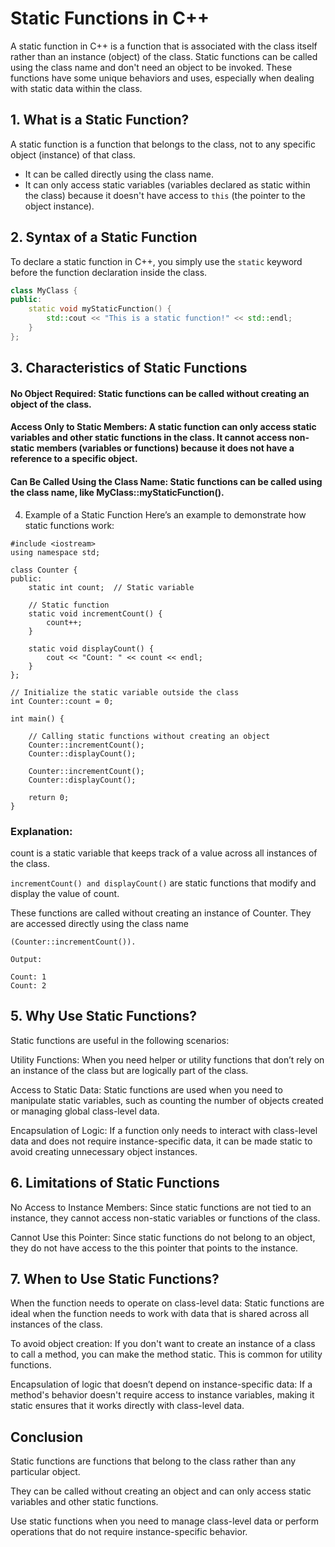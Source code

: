 # Static Functions in C++

A static function in C++ is a function that is associated with the class itself rather than an instance (object) of the class. Static functions can be called using the class name and don't need an object to be invoked. These functions have some unique behaviors and uses, especially when dealing with static data within the class.

## 1. What is a Static Function?

A static function is a function that belongs to the class, not to any specific object (instance) of that class.

- It can be called directly using the class name.
- It can only access static variables (variables declared as static within the class) because it doesn't have access to `this` (the pointer to the object instance).

## 2. Syntax of a Static Function

To declare a static function in C++, you simply use the `static` keyword before the function declaration inside the class.

```cpp
class MyClass {
public:
    static void myStaticFunction() {
        std::cout << "This is a static function!" << std::endl;
    }
};
```
## 3. Characteristics of Static Functions

#### No Object Required: Static functions can be called without creating an object of the class.

#### Access Only to Static Members: A static function can only access static variables and other static functions in the class. It cannot access non-static members (variables or functions) because it does not have a reference to a specific object.

#### Can Be Called Using the Class Name: Static functions can be called using the class name, like MyClass::myStaticFunction().

4. Example of a Static Function
Here’s an example to demonstrate how static functions work:

```
#include <iostream>
using namespace std;

class Counter {
public:
    static int count;  // Static variable
    
    // Static function
    static void incrementCount() {
        count++;
    }
    
    static void displayCount() {
        cout << "Count: " << count << endl;
    }
};

// Initialize the static variable outside the class
int Counter::count = 0;

int main() {
    
    // Calling static functions without creating an object
    Counter::incrementCount();
    Counter::displayCount();
    
    Counter::incrementCount();
    Counter::displayCount();
    
    return 0;
}
```
### Explanation:
count is a static variable that keeps track of a value across all instances of the class.

```incrementCount() and displayCount()``` 
are static functions that modify and display the value of count.

These functions are called without creating an instance of Counter. They are accessed directly using the class name

 ```(Counter::incrementCount()).```

```
Output:

Count: 1
Count: 2

```
## 5. Why Use Static Functions?
Static functions are useful in the following scenarios:

Utility Functions: When you need helper or utility functions that don’t rely on an instance of the class but are logically part of the class.

Access to Static Data: Static functions are used when you need to manipulate static variables, such as counting the number of objects created or managing global class-level data.

Encapsulation of Logic: If a function only needs to interact with class-level data and does not require instance-specific data, it can be made static to avoid creating unnecessary object instances.

## 6. Limitations of Static Functions
No Access to Instance Members: Since static functions are not tied to an instance, they cannot access non-static variables or functions of the class.

Cannot Use this Pointer: Since static functions do not belong to an object, they do not have access to the this pointer that points to the instance.

## 7. When to Use Static Functions?

When the function needs to operate on class-level data: Static functions are ideal when the function needs to work with data that is shared across all instances of the class.

To avoid object creation: If you don't want to create an instance of a class to call a method, you can make the method static. This is common for utility functions.

Encapsulation of logic that doesn’t depend on instance-specific data: If a method's behavior doesn't require access to instance variables, making it static ensures that it works directly with class-level data.

## Conclusion
Static functions are functions that belong to the class rather than any particular object.

They can be called without creating an object and can only access static variables and other static functions.

Use static functions when you need to manage class-level data or perform operations that do not require instance-specific behavior.
